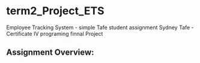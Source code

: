 # term2_Project_ETS
Employee Tracking System - simple Tafe student assignment
Sydney Tafe - Certificate IV programing finnal Project

<h2>Assignment Overview:</h2>
